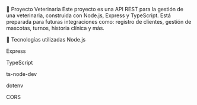 🐾 Proyecto Veterinaria
Este proyecto es una API REST para la gestión de una veterinaria, construida con Node.js, Express y TypeScript. Está preparada para futuras integraciones como: registro de clientes, gestión de mascotas, turnos, historia clínica y más.

🚀 Tecnologías utilizadas
Node.js

Express

TypeScript

ts-node-dev

dotenv

CORS

